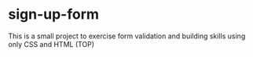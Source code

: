 # sign-up-form
This is a small project to exercise form validation and building skills using only CSS and HTML (TOP)
